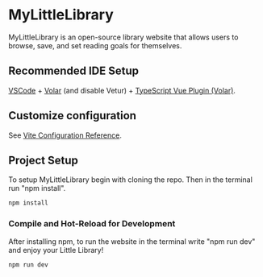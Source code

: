 # MyLittleLibrary

MyLittleLibrary is an open-source library website that allows users to browse, save, and set reading goals for themselves. 

## Recommended IDE Setup

[VSCode](https://code.visualstudio.com/) + [Volar](https://marketplace.visualstudio.com/items?itemName=Vue.volar) (and disable Vetur) + [TypeScript Vue Plugin (Volar)](https://marketplace.visualstudio.com/items?itemName=Vue.vscode-typescript-vue-plugin).

## Customize configuration

See [Vite Configuration Reference](https://vitejs.dev/config/).

## Project Setup

To setup MyLittleLibrary begin with cloning the repo. Then in the terminal run "npm install". 

```sh
npm install
```

### Compile and Hot-Reload for Development

After installing npm, to run the website in the terminal write "npm run dev" and enjoy your Little Library!

```sh
npm run dev
```


